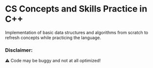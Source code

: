 # CS Concepts and Skills Practice in C++
Implementation of basic data structures and algorithms from scratch to refresh concepts while practicing the language.

### Disclaimer:
:warning: Code may be buggy and not at all optimized! 
